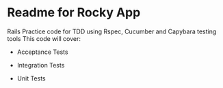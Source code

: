 # Readme for Rocky App

Rails Practice code for TDD using Rspec, Cucumber and Capybara testing tools
This code will cover:

* Acceptance Tests

* Integration Tests

* Unit Tests